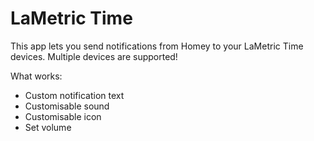 # LaMetric Time

This app lets you send notifications from Homey to your LaMetric Time devices.
Multiple devices are supported!

What works:

* Custom notification text
* Customisable sound
* Customisable icon
* Set volume
